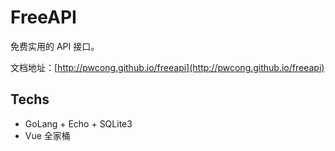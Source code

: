 # FreeAPI

免费实用的 API 接口。

文档地址：[http://pwcong.github.io/freeapi](http://pwcong.github.io/freeapi)

## Techs

* GoLang + Echo + SQLite3
* Vue 全家桶
